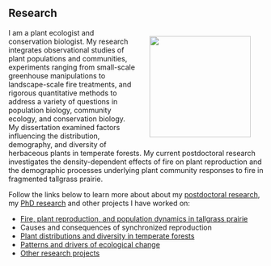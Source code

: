 ## Research

<img style="padding: 15 25px; float: right;" src="https://jaredjbeck.github.io/images/P1030137.JPG" align="right" width="200"> I am a plant ecologist and conservation biologist. My research integrates observational studies of plant populations and communities, experiments ranging from small-scale greenhouse manipulations to landscape-scale fire treatments, and rigorous quantitative methods to address a variety of questions in population biology, community ecology, and conservation biology. My dissertation examined factors influencing the distribution, demography, and diversity of herbaceous plants in temperate forests. My current postdoctoral research investigates the density-dependent effects of fire on plant reproduction and the demographic processes underlying plant community responses to fire in fragmented tallgrass prairie.

Follow the links below to learn more about about my [postdoctoral research](/echinacea-project.md), my [PhD research](/dissertation_research.md) and other projects I have worked on:
* [Fire, plant reproduction, and population dynamics in tallgrass prairie](echinacea-project.md)
* Causes and consequences of synchronized reproduction
* [Plant distributions and diversity in temperate forests](/dissertation_research.md)
* [Patterns and drivers of ecological change](/ecological_change.md)
* [Other research projects](/other_research.md)
